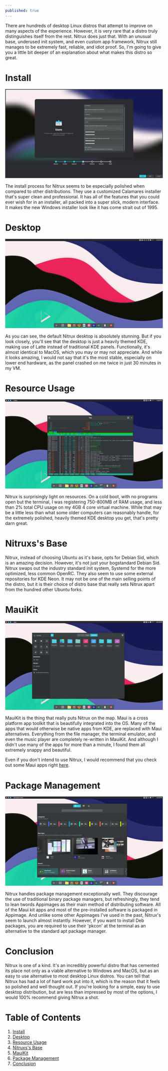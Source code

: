```yaml
---
published: true
---
```

There are hundreds of desktop Linux distros that attempt to improve on many aspects of the experience. However, it is very rare that a distro truly distinguishes itself from the rest. Nitrux does just that. With an unusual base, underused init system, and even custom app framework, Nitrux still manages to be extremely fast, reliable, and idiot proof. So, I'm going to give you a little bit deeper of an explanation about what makes this distro so great.


<a id="orga0bd740"></a>

# Install

![IMG1](/images/NitruxInstall.png)

The install process for Nitrux seems to be especially polished when compared to other distributions. They use a customized Calamares installer that's super clean and professional. It has all of the features that you could ever wish for in an installer, all packed into a super slick, modern interface. It makes the new Windows installer look like it has come strait out of 1995. 


<a id="org81994fa"></a>

# Desktop

![IMG2](/images/NitruxDesktop.png)

As you can see, the default Nitrux desktop is absolutely stunning. But if you look closely, you'll see that the desktop is just a heavily themed KDE, making use of Latte instead of traditional KDE panels. Functionally, it's almost identical to MacOS, which you may or may not appreciate. And while it looks amazing, I would not say that it's the most stable, especially on lower end hardware, as the panel crashed on me twice in just 30 minutes in my VM.


<a id="org5261016"></a>

# Resource Usage

![IMG3](/images/NitruxResources.png)

Nitrux is surprisingly light on resources. On a cold boot, with no programs open but the terminal, I was registering 750-800MB of RAM usage, and less than 2% total CPU usage on my 4GB 4 core virtual machine. While that may be a little less than what some older computers can reasonably handle, for the extremely polished, heavily themed KDE desktop you get, that's pretty darn great. 


<a id="orga2779ca"></a>

# Nitruxs's Base

Nitrux, instead of choosing Ubuntu as it's base, opts for Debian Sid, which is an amazing decision. However, it's not just your bogstandard Debian Sid. Nitrux swaps out the industry standard init system, Systemd for the more optimized, less common OpenRC. They also seem to use some external repositories for KDE Neon. It may not be one of the main selling points of the distro, but it is their choice of distro base that really sets Nitrux apart from the hundred other Ubuntu forks. 


<a id="orgf621305"></a>

# MauiKit

![IMG4](/images/NitruxFile.png)

MauiKit is the thing that really puts Nitrux on the map. Maui is a cross platform app toolkit that is beautifully integrated into the OS. Many of the apps that would otherwise be native apps from KDE, are replaced with Maui alternatives. Everything from the file manager, the terminal emulator, and even the music player are completely re-written in MauiKit. And although I didn't use many of the apps for more than a minute, I found them all extremely snappy and beautiful.

Even if you don't intend to use Nitrux, I would recommend that you check out some Maui apps right [here](https://mauikit.org/apps).


<a id="org6bc0359"></a>

# Package Management

![IMG5](/images/NitruxAppStore.png) 

Nitrux handles  package management exceptionally well. They discourage the use of traditional binary package managers, but refreshingly, they tend to lean twords Appimages as their main method of distributing software. All of the Maui kit apps and most of the pre-installed software is packaged in Appimage. And unlike some other Appimages I've used in the past, Nitrux's seem to launch almost instantly. However, if you want to install Deb packages, you are required to use their 'pkcon' at the terminal as an alternative to the standard apt package manager. 


<a id="org2f7565e"></a>

# Conclusion

Nitrux is one of a kind. It's an incredibly powerful distro that has cemented its place not only as a viable alternative to Windows and MacOS, but as an easy to use alternative to most desktop Linux distros. You can tell that Nitrux has had a lot of hard work put into it, which is the reason that it feels so polished and well thought out. If you're looking for a simple, easy to use desktop distribution, but are less than impressed by most of the options, I would 100% recommend giving Nitrux a shot. 


# Table of Contents

1.  [Install](#orga0bd740)
2.  [Desktop](#org81994fa)
3.  [Resource Usage](#org5261016)
4.  [Nitruxs's Base](#orga2779ca)
5.  [MauiKit](#orgf621305)
6.  [Package Management](#org6bc0359)
7.  [Conclusion](#org2f7565e)
